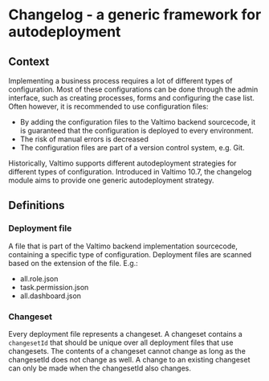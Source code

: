 # Changelog - a generic framework for autodeployment

## Context
Implementing a business process requires a lot of different types of configuration. 
Most of these configurations can be done through the admin interface, such as creating processes, forms and configuring the case list.
Often however, it is recommended to use configuration files:  
- By adding the configuration files to the Valtimo backend sourcecode, it is guaranteed that the configuration is deployed to every environment. 
- The risk of manual errors is decreased
- The configuration files are part of a version control system, e.g. Git.

Historically, Valtimo supports different autodeployment strategies for different types of configuration. 
Introduced in Valtimo 10.7, the changelog module aims to provide one generic autodeployment strategy.

## Definitions
### Deployment file
A file that is part of the Valtimo backend implementation sourcecode, containing a specific type of configuration. 
Deployment files are scanned based on the extension of the file. E.g.:  
- all.role.json
- task.permission.json
- all.dashboard.json

### Changeset
Every deployment file represents a changeset. A changeset contains a `changesetId` that should be unique over all deployment files that use changesets.
The contents of a changeset cannot change as long as the changesetId does not change as well. 
A change to an existing changeset can only be made when the changesetId also changes.